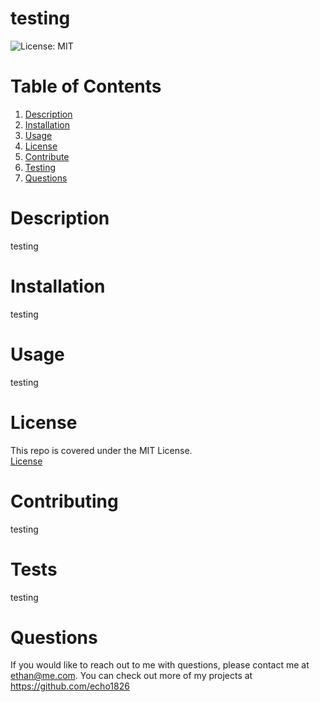 # testing
![License: MIT](https://img.shields.io/badge/license-MIT-green)
# Table of Contents
1. [Description](#description)<br>
2. [Installation](#installation)<br>
3. [Usage](#usage)<br>
4. [License](#license)<br>
5. [Contribute](#contributing)<br>
6. [Testing](#tests)<br>
7. [Questions](#questions) 


# Description

testing 

# Installation

testing 


# Usage

testing 

# License

This repo is covered under the MIT License.<br>
[License](https://choosealicense.com/licenses/mit/)

# Contributing

testing 

# Tests

testing 

# Questions

If you would like to reach out to me
with questions, please contact me at <ethan@me.com>. You can check out more of my projects at <https://github.com/echo1826>